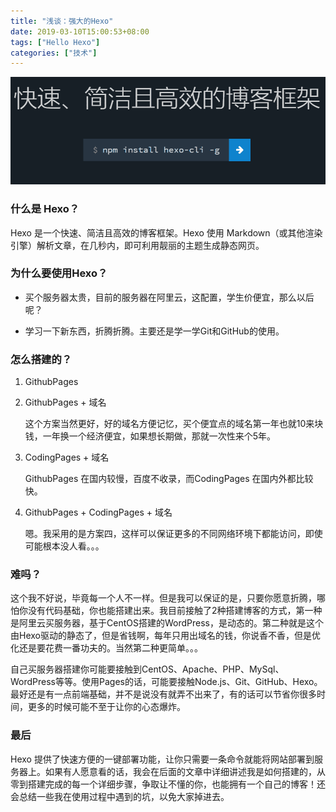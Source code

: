```yaml
---
title: "浅谈：强大的Hexo"
date: 2019-03-10T15:00:53+08:00
tags: ["Hello Hexo"]
categories: ["技术"]
---
```


![](/images/tech/2019/hexo/h001.png)

### 什么是 Hexo？

Hexo 是一个快速、简洁且高效的博客框架。Hexo 使用 Markdown（或其他渲染引擎）解析文章，在几秒内，即可利用靓丽的主题生成静态网页。

### 为什么要使用Hexo？

- 买个服务器太贵，目前的服务器在阿里云，这配置，学生价便宜，那么以后呢？

- 学习一下新东西，折腾折腾。主要还是学一学Git和GitHub的使用。

### 怎么搭建的？

1. GithubPages

2. GithubPages + 域名

   这个方案当然更好，好的域名方便记忆，买个便宜点的域名第一年也就10来块钱，一年换一个经济便宜，如果想长期做，那就一次性来个5年。

3. CodingPages + 域名

   GithubPages 在国内较慢，百度不收录，而CodingPages 在国内外都比较快。

4. GithubPages + CodingPages + 域名

   嗯。我采用的是方案四，这样可以保证更多的不同网络环境下都能访问，即使可能根本没人看。。。

### 难吗？

这个我不好说，毕竟每一个人不一样。但是我可以保证的是，只要你愿意折腾，哪怕你没有代码基础，你也能搭建出来。我目前接触了2种搭建博客的方式，第一种是阿里云买服务器，基于CentOS搭建的WordPress，是动态的。第二种就是这个由Hexo驱动的静态了，但是省钱啊，每年只用出域名的钱，你说香不香，但是优化还是要花费一番功夫的。当然第二种更简单。。。

自己买服务器搭建你可能要接触到CentOS、Apache、PHP、MySql、WordPress等等。使用Pages的话，可能要接触Node.js、Git、GitHub、Hexo。最好还是有一点前端基础，并不是说没有就弄不出来了，有的话可以节省你很多时间，更多的时候可能不至于让你的心态爆炸。

### 最后

Hexo 提供了快速方便的一键部署功能，让你只需要一条命令就能将网站部署到服务器上。如果有人愿意看的话，我会在后面的文章中详细讲述我是如何搭建的，从零到搭建完成的每一个详细步骤，争取让不懂的你，也能拥有一个自己的博客！还会总结一些我在使用过程中遇到的坑，以免大家掉进去。

